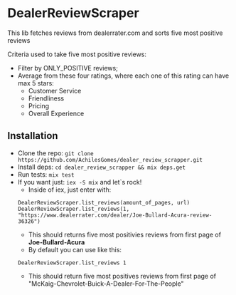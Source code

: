 # DealerReviewScraper

This lib fetches reviews from dealerrater.com and sorts five most positive reviews

Criteria used to take five most positive reviews:
- Filter by ONLY_POSITIVE reviews;
- Average from these four ratings, where each one of this rating can have max 5 stars:
  - Customer Service
  - Friendliness
  - Pricing
  - Overall Experience

## Installation
- Clone the repo: `git clone https://github.com/AchilesGomes/dealer_review_scrapper.git`
- Install deps: `cd dealer_review_scrapper && mix deps.get`
- Run tests: `mix test`
- If you want just: `iex -S mix` and let`s rock!
  - Inside of iex, just enter with:
  ```
  DealerReviewScraper.list_reviews(amount_of_pages, url)
  DealerReviewScraper.list_reviews(1, "https://www.dealerrater.com/dealer/Joe-Bullard-Acura-review-36326")
  ```
  - This should returns five most positivies reviews from first page of **Joe-Bullard-Acura**
  - By default you can use like this:
  ```
  DealerReviewScraper.list_reviews 1
  ```
  - This should return five most positives reviews from first page of "McKaig-Chevrolet-Buick-A-Dealer-For-The-People"
